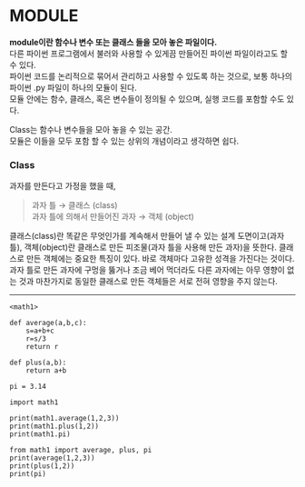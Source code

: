# MODULE
**module이란 함수나 변수 또는 클래스 들을 모아 놓은 파일이다.**       
다른 파이썬 프로그램에서 불러와 사용할 수 있게끔 만들어진 파이썬 파일이라고도 할 수 있다.    
파이썬 코드를 논리적으로 묶어서 관리하고 사용할 수 있도록 하는 것으로, 보통 하나의 파이썬 .py 파일이 하나의 모듈이 된다.      
모듈 안에는 함수, 클래스, 혹은 변수들이 정의될 수 있으며, 실행 코드를 포함할 수도 있다. 

Class는 함수나 변수들을 모아 놓을 수 있는 공간.     
모듈은 이들을 모두 포함 할 수 있는 상위의 개념이라고 생각하면 쉽다.


### Class
과자를 만든다고 가정을 했을 때,     
>과자 틀 → 클래스 (class)      
과자 틀에 의해서 만들어진 과자 → 객체 (object)       

클래스(class)란 똑같은 무엇인가를 계속해서 만들어 낼 수 있는 설계 도면이고(과자 틀), 객체(object)란 클래스로 만든 피조물(과자 틀을 사용해 만든 과자)을 뜻한다. 클래스로 만든 객체에는 중요한 특징이 있다. 바로 객체마다 고유한 성격을 가진다는 것이다. 과자 틀로 만든 과자에 구멍을 뚫거나 조금 베어 먹더라도 다른 과자에는 아무 영향이 없는 것과 마찬가지로 동일한 클래스로 만든 객체들은 서로 전혀 영향을 주지 않는다.

---

```
<math1>

def average(a,b,c):
    s=a+b+c
    r=s/3
    return r

def plus(a,b):
    return a+b

pi = 3.14
```

```
import math1

print(math1.average(1,2,3))
print(math1.plus(1,2))
print(math1.pi)

from math1 import average, plus, pi
print(average(1,2,3))
print(plus(1,2))
print(pi)
```
